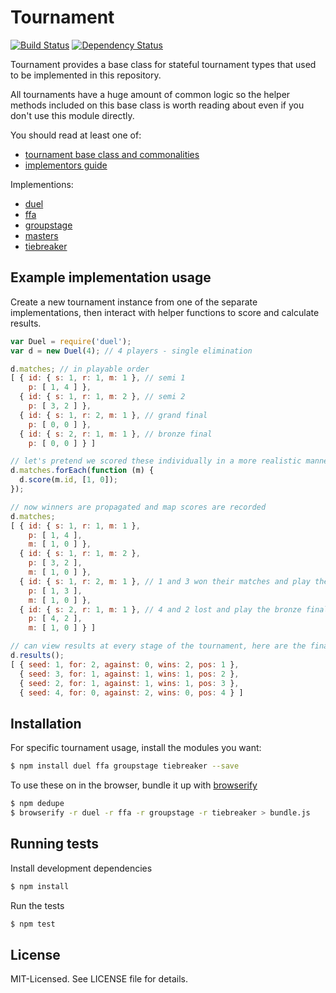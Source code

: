 # Tournament
[![Build Status](https://secure.travis-ci.org/clux/tournament.png)](http://travis-ci.org/clux/tournament)
[![Dependency Status](https://david-dm.org/clux/tournament.png)](https://david-dm.org/clux/tournament)

Tournament provides a base class for stateful tournament types that used to be implemented in this repository.

All tournaments have a huge amount of common logic so the helper methods included on this base class is worth reading about even if you don't use this module directly.

You should read at least one of:

- [tournament base class and commonalities](./doc/base.md)
- [implementors guide](./doc/implementors.md)

Implementions:

- [duel](https://npmjs.org/package/duel)
- [ffa](https://npmjs.org/package/ffa)
- [groupstage](https://npmjs.org/package/groupstage)
- [masters](https://npmjs.org/package/masters)
- [tiebreaker](https://npmjs.org/package/tiebreaker)

## Example implementation usage
Create a new tournament instance from one of the separate implementations, then interact with helper functions to score and calculate results.

```js
var Duel = require('duel');
var d = new Duel(4); // 4 players - single elimination

d.matches; // in playable order
[ { id: { s: 1, r: 1, m: 1 }, // semi 1
    p: [ 1, 4 ] },
  { id: { s: 1, r: 1, m: 2 }, // semi 2
    p: [ 3, 2 ] },
  { id: { s: 1, r: 2, m: 1 }, // grand final
    p: [ 0, 0 ] },
  { id: { s: 2, r: 1, m: 1 }, // bronze final
    p: [ 0, 0 ] } ]

// let's pretend we scored these individually in a more realistic manner
d.matches.forEach(function (m) {
  d.score(m.id, [1, 0]);
});

// now winners are propagated and map scores are recorded
d.matches;
[ { id: { s: 1, r: 1, m: 1 },
    p: [ 1, 4 ],
    m: [ 1, 0 ] },
  { id: { s: 1, r: 1, m: 2 },
    p: [ 3, 2 ],
    m: [ 1, 0 ] },
  { id: { s: 1, r: 2, m: 1 }, // 1 and 3 won their matches and play the final
    p: [ 1, 3 ],
    m: [ 1, 0 ] },
  { id: { s: 2, r: 1, m: 1 }, // 4 and 2 lost and play the bronze final
    p: [ 4, 2 ],
    m: [ 1, 0 ] } ]

// can view results at every stage of the tournament, here are the final ones
d.results();
[ { seed: 1, for: 2, against: 0, wins: 2, pos: 1 },
  { seed: 3, for: 1, against: 1, wins: 1, pos: 2 },
  { seed: 2, for: 1, against: 1, wins: 1, pos: 3 },
  { seed: 4, for: 0, against: 2, wins: 0, pos: 4 } ]
```

## Installation
For specific tournament usage, install the modules you want:

```bash
$ npm install duel ffa groupstage tiebreaker --save
```

To use these on in the browser, bundle it up with [browserify](https://npmjs.org/package/browserify)

```bash
$ npm dedupe
$ browserify -r duel -r ffa -r groupstage -r tiebreaker > bundle.js
```

## Running tests
Install development dependencies

```bash
$ npm install
```

Run the tests

```bash
$ npm test
```

## License
MIT-Licensed. See LICENSE file for details.
